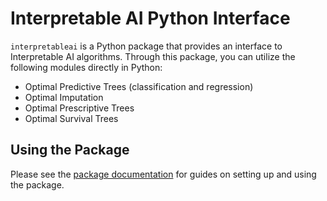 # Interpretable AI Python Interface

`interpretableai` is a Python package that provides an interface to Interpretable AI algorithms. Through this package, you can utilize the following modules directly in Python:

- Optimal Predictive Trees (classification and regression)
- Optimal Imputation
- Optimal Prescriptive Trees
- Optimal Survival Trees

## Using the Package

Please see the [package documentation](https://docs.interpretable.ai/IAI-Python/stable/) for guides on setting up and using the package.
